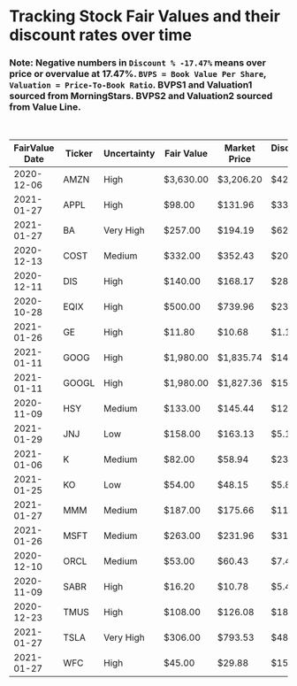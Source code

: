 # Tracking Stock Fair Values and their discount rates over time

### Note: Negative numbers in `Discount % -17.47%` means over price or overvalue at 17.47%. `BVPS = Book Value Per Share`, `Valuation = Price-To-Book Ratio`. BVPS1 and Valuation1 sourced from MorningStars. BVPS2 and Valuation2 sourced from Value Line.

<br>

| FairValue Date | Ticker | Uncertainty | Fair Value | Market Price | Discount $ | Discount % | BVPS1  | Valuation1 | BVPS2  | Valuation2 | Update    | Days |
|----------------|--------|-------------|------------|--------------|------------|------------|--------|------------|--------|------------|-----------|------|
| 2020-12-06     | AMZN   | High        | $3,630.00  | $3,206.20    | $423.80    | 11.67%     | 164.97 | 19.44      | 169.75 | 18.89      | 1/31/2021 | 56   |
| 2021-01-27     | APPL   | High        | $98.00     | $131.96      | $33.96     | -34.65%    | 3.94   | 33.49      | 5.05   | 26.13      | 1/31/2021 | 4    |
| 2021-01-27     | BA     | Very High   | $257.00    | $194.19      | $62.81     | 24.44%     | -31.45 | -6.17      | -23.00 | -8.44      | 1/31/2021 | 4    |
| 2020-12-13     | COST   | Medium      | $332.00    | $352.43      | $20.43     | -6.15%     | 33.55  | 10.50      | 40.30  | 8.75       | 1/31/2021 | 49   |
| 2020-12-11     | DIS    | High        | $140.00    | $168.17      | $28.17     | -20.12%    | 46.07  | 3.65       | 52.50  | 3.20       | 1/31/2021 | 51   |
| 2020-10-28     | EQIX   | High        | $500.00    | $739.96      | $239.96    | -47.99%    | 118.47 | 6.25       | 124.30 | 5.95       | 1/31/2021 | 95   |
| 2021-01-26     | GE     | High        | $11.80     | $10.68       | $1.12      | 9.49%      | 4.06   | 2.63       | 4.25   | 2.51       | 1/31/2021 | 5    |
| 2021-01-11     | GOOG   | High        | $1,980.00  | $1,835.74    | $144.26    | 7.29%      | 314.77 | 5.83       | 342.55 | 5.36       | 1/31/2021 | 20   |
| 2021-01-11     | GOOGL  | High        | $1,980.00  | $1,827.36    | $152.64    | 7.71%      | 314.77 | 5.81       | 342.55 | 5.33       | 1/31/2021 | 20   |
| 2020-11-09     | HSY    | Medium      | $133.00    | $145.44      | $12.44     | -9.35%     | 9.93   | 14.65      | 10.85  | 13.40      | 1/31/2021 | 83   |
| 2021-01-29     | JNJ    | Low         | $158.00    | $163.13      | $5.13      | -3.25%     | 24.49  | 6.66       | 25.85  | 6.31       | 1/31/2021 | 2    |
| 2021-01-06     | K      | Medium      | $82.00     | $58.94       | $23.06     | 28.12%     | 8.86   | 6.65       | 9.85   | 5.98       | 1/31/2021 | 25   |
| 2021-01-25     | KO     | Low         | $54.00     | $48.15       | $5.85      | 10.83%     | 4.33   | 11.12      | 4.75   | 10.14      | 1/31/2021 | 6    |
| 2021-01-27     | MMM    | Medium      | $187.00    | $175.66      | $11.34     | 6.06%      | 22.38  | 7.85       | 18.60  | 9.44       | 1/31/2021 | 4    |
| 2021-01-26     | MSFT   | Medium      | $263.00    | $231.96      | $31.04     | 11.80%     | 17.27  | 13.43      | 18.60  | 12.47      | 1/31/2021 | 5    |
| 2020-12-10     | ORCL   | Medium      | $53.00     | $60.43       | $7.43      | -14.02%    | 2.69   | 22.46      | 2.50   | 24.17      | 1/31/2021 | 52   |
| 2020-11-09     | SABR   | High        | $16.20     | $10.78       | $5.42      | 33.46%     | 1.99   | 5.42       | 1.95   | 5.53       | 1/31/2021 | 83   |
| 2020-12-23     | TMUS   | High        | $108.00    | $126.08      | $18.08     | -16.74%    | 51.96  | 2.43       | 53.25  | 2.37       | 1/31/2021 | 39   |
| 2021-01-27     | TSLA   | Very High   | $306.00    | $793.53      | $487.53    | -159.32%   | 16.91  | 46.93      | 17.35  | 45.74      | 1/31/2021 | 4    |
| 2021-01-27     | WFC    | High        | $45.00     | $29.88       | $15.12     | 33.60%     | 39.52  | 0.76       | 39.90  | 0.75       | 1/31/2021 | 4    |
